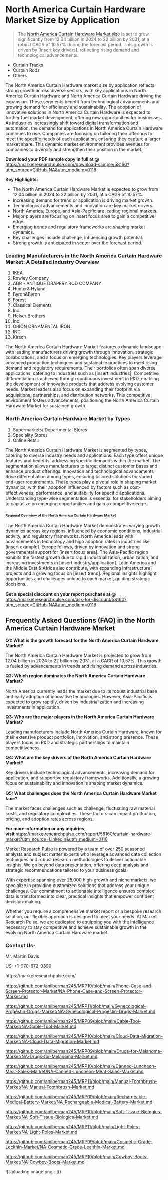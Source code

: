 <h1>North America Curtain Hardware Market&nbsp;Size by Application</h1><blockquote><p>The <a href="https://marketresearchpulse.com/download-sample/58160?utm_source=GitHub-NA&amp;utm_medium=0116">North America Curtain Hardware Market size</a> is set to grow significantly from 12.04 billion in 2024 to 22 billion by 2031, at a robust CAGR of 10.57% during the forecast period. This growth is driven by [insert key drivers], reflecting rising demand and technological advancements.</p></blockquote><ul><li>Curtain Tracks<li> Curtain Rods<li> Others</li></ul><p>The North America Curtain Hardware market size by application reflects strong growth across diverse sectors, with key applications in North America Curtain Hardware and North America Curtain Hardware driving the expansion. These segments benefit from technological advancements and growing demand for efficiency and sustainability. The adoption of innovative solutions in North America Curtain Hardware is expected to further fuel market development, offering new opportunities for businesses. As industries increasingly shift toward digital transformation and automation, the demand for applications in North America Curtain Hardware continues to rise. Companies are focusing on tailoring their offerings to meet the specific needs of each application, ensuring they capture a larger market share. This dynamic market environment provides avenues for companies to diversify and strengthen their position in the market.</p><p><strong>Download your PDF sample copy in full at @ </strong><a href="https://marketresearchpulse.com/download-sample/58160?utm_source=GitHub-NA&amp;utm_medium=0116">https://marketresearchpulse.com/download-sample/58160?utm_source=GitHub-NA&amp;utm_medium=0116</a></p><p><strong>Key Highlights: </strong></p><ul><li>The North America Curtain Hardware Market is expected to grow from 12.04 billion in 2024 to 22 billion by 2031, at a CAGR of 10.57%.</li><li>Increasing demand for trend or application is driving market growth.</li><li>Technological advancements and innovation are key market drivers.</li><li>North America, Europe, and Asia-Pacific are leading regional markets.</li><li>Major players are focusing on insert focus area to gain a competitive edge.</li><li>Emerging trends and regulatory frameworks are shaping market dynamics.</li><li>Key challenges include challenge, influencing growth potential.</li><li>Strong growth is anticipated in sector over the forecast period.</li></ul><h3>Leading Manufacturers in the North America Curtain Hardware Market: A Detailed Industry Overview</h3><ol><li>IKEA</li><li>Rowley Company</li><li>ADR - ANTIQUE DRAPERY ROD COMPANY</li><li>Hunter& Hyland</li><li>Byron&Byron</li><li>Forest</li><li>Classical Elements</li><li>Inc.</li><li>Helser Brothers</li><li>Inc.</li><li>ORION ORNAMENTAL IRON</li><li>INC</li><li>Kirsch</li></ol><div class="flex max-w-full flex-col flex-grow"><div class="min-h-8 text-message flex w-full flex-col items-end gap-2 whitespace-normal break-words [.text-message+&amp;]:mt-5" dir="auto" data-message-author-role="assistant" data-message-id="fd8432e4-4910-450d-b182-61b7bfb0a01f" data-message-model-slug="gpt-4o"><div class="flex w-full flex-col gap-1 empty:hidden first:pt-[3px]"><div class="markdown prose w-full break-words dark:prose-invert light"><p>The North America Curtain Hardware Market features a dynamic landscape with leading manufacturers driving growth through innovation, strategic collaborations, and a focus on emerging technologies. Key players leverage advanced production techniques and sustainable practices to meet rising demand and regulatory requirements. Their portfolios often span diverse applications, catering to industries such as [insert industries]. Competitive differentiation is achieved through continuous investment in R&amp;D, enabling the development of innovative products that address evolving customer needs. Market leaders also focus on expanding their footprint via acquisitions, partnerships, and distribution networks. This competitive environment fosters advancements, positioning the North America Curtain Hardware Market for sustained growth.</p></div></div></div></div><h3>North America Curtain Hardware Market by Types</h3><ol><li>Supermarkets/ Departmental Stores<li> Speciality Stores<li> Online Retail</li></ol><div class="flex max-w-full flex-col flex-grow"><div class="min-h-8 text-message flex w-full flex-col items-end gap-2 whitespace-normal break-words [.text-message+&amp;]:mt-5" dir="auto" data-message-author-role="assistant" data-message-id="084470be-0bb7-4664-bddf-5156b4f41249" data-message-model-slug="gpt-4o-mini"><div class="flex w-full flex-col gap-1 empty:hidden first:pt-[3px]"><div class="markdown prose w-full break-words dark:prose-invert light"><p>The North America Curtain Hardware Market is segmented by types, catering to diverse industry needs and applications. Each type offers unique features and benefits, addressing specific demands within the market. The segmentation allows manufacturers to target distinct customer bases and enhance product offerings. Innovation and technological advancements drive differentiation among types, ensuring tailored solutions for varied end-user requirements. These types play a pivotal role in shaping market dynamics, with their adoption influenced by factors such as cost-effectiveness, performance, and suitability for specific applications. Understanding type-wise segmentation is essential for stakeholders aiming to capitalize on emerging opportunities and gain a competitive edge.</p></div></div></div></div><h3><span style="font-size: 11px;">Regional Overview of the North America Curtain Hardware Market</span></h3><div class="flex max-w-full flex-col flex-grow"><div class="min-h-8 text-message flex w-full flex-col items-end gap-2 whitespace-normal break-words [.text-message+&amp;]:mt-5" dir="auto" data-message-author-role="assistant" data-message-id="e9038762-ce64-4e30-91c9-9bd413514231" data-message-model-slug="gpt-4o-mini"><div class="flex w-full flex-col gap-1 empty:hidden first:pt-[3px]"><div class="markdown prose w-full break-words dark:prose-invert light"><p>The North America Curtain Hardware Market demonstrates varying growth dynamics across key regions, influenced by economic conditions, industrial activity, and regulatory frameworks. North America leads with advancements in technology and high adoption rates in industries like [insert example]. Europe follows, driven by innovation and strong governmental support for [insert focus area]. The Asia-Pacific region exhibits the fastest growth due to rapid industrialization, urbanization, and increasing investments in [insert industry/application]. Latin America and the Middle East &amp; Africa also contribute, with expanding infrastructure projects and a growing focus on [insert trend]. Regional insights highlight opportunities and challenges unique to each market, guiding strategic decisions.</p></div></div></div></div><p><strong>Get a special discount on your report purchase at @ </strong><a href="https://marketresearchpulse.com/ask-for-discount/58160?utm_source=GitHub-NA&amp;utm_medium=0116">https://marketresearchpulse.com/ask-for-discount/58160?utm_source=GitHub-NA&amp;utm_medium=0116</a></p><h2>Frequently Asked Questions (FAQ) in the North America Curtain Hardware Market</h2><p><strong>Q1: What is the growth forecast for the North America Curtain Hardware Market?</strong></p><p>The North America Curtain Hardware Market is projected to grow from 12.04 billion in 2024 to 22 billion by 2031, at a CAGR of 10.57%. This growth is fueled by advancements in trends and rising demand across industries.</p><p><strong>Q2: Which region dominates the North America Curtain Hardware Market?</strong></p><p>North America currently leads the market due to its robust industrial base and early adoption of innovative technologies. However, Asia-Pacific is expected to grow rapidly, driven by industrialization and increasing investments in application.</p><p><strong>Q3: Who are the major players in the North America Curtain Hardware Market?</strong></p><p>Leading manufacturers include North America Curtain Hardware, known for their extensive product portfolios, innovation, and strong presence. These players focus on R&amp;D and strategic partnerships to maintain competitiveness.</p><p><strong>Q4: What are the key drivers of the North America Curtain Hardware Market?</strong></p><p>Key drivers include technological advancements, increasing demand for application, and supportive regulatory frameworks. Additionally, a growing focus on sustainability and innovation is shaping market dynamics.</p><p><strong>Q5: What challenges does the North America Curtain Hardware Market face?</strong></p><p>The market faces challenges such as challenge, fluctuating raw material costs, and regulatory complexities. These factors can impact production, pricing, and adoption rates across regions.</p><p><strong>For more information or any inquiries, visit&nbsp;</strong><a href="https://marketresearchpulse.com/report/58160/curtain-hardware-market?utm_source=Linkedin&utm_medium=0116">https://marketresearchpulse.com/report/58160/curtain-hardware-market?utm_source=Linkedin&utm_medium=0116</a></p><p>Market Research Pulse is powered by a team of over 250 seasoned analysts and subject matter experts who leverage advanced data collection techniques and robust research methodologies to deliver actionable insights. We go beyond data presentation, offering deep analysis and strategic recommendations tailored to your business goals.</p><p>With expertise spanning over 25,000 high-growth and niche markets, we specialize in providing customized solutions that address your unique challenges. Our commitment to actionable intelligence ensures complex data is transformed into clear, practical insights that empower confident decision-making.</p><p>Whether you require a comprehensive market report or a bespoke research solution, our flexible approach is designed to meet your needs. At Market Research Pulse, we are dedicated to equipping you with the intelligence necessary to stay competitive and achieve sustainable growth in the evolving North America Curtain Hardware market.</p><h3><strong>Contact Us-</strong></h3><p>Mr. Martin Davis</p><p>US: +1-970-672-0390</p><p>https://marketresearchpulse.com/</p><p><a href="https://github.com/anilberman245/MRP10/blob/main/Phone-Case-and-Screen-Protector-Market/NA-Phone-Case-and-Screen-Protector-Market.md">https://github.com/anilberman245/MRP10/blob/main/Phone-Case-and-Screen-Protector-Market/NA-Phone-Case-and-Screen-Protector-Market.md</a></p><p><a href="https://github.com/anilberman245/MRP11/blob/main/Gynecological-Progestin-Drugs-Market/NA-Gynecological-Progestin-Drugs-Market.md">https://github.com/anilberman245/MRP11/blob/main/Gynecological-Progestin-Drugs-Market/NA-Gynecological-Progestin-Drugs-Market.md</a></p><p><a href="https://github.com/anilberman245/MRP09/blob/main/Cable-Tool-Market/NA-Cable-Tool-Market.md">https://github.com/anilberman245/MRP09/blob/main/Cable-Tool-Market/NA-Cable-Tool-Market.md</a></p><p><a href="https://github.com/anilberman245/MRP10/blob/main/Cloud-Data-Migration-Market/NA-Cloud-Data-Migration-Market.md">https://github.com/anilberman245/MRP10/blob/main/Cloud-Data-Migration-Market/NA-Cloud-Data-Migration-Market.md</a></p><p><a href="https://github.com/anilberman245/MRP09/blob/main/Drugs-for-Melanoma-Market/NA-Drugs-for-Melanoma-Market.md">https://github.com/anilberman245/MRP09/blob/main/Drugs-for-Melanoma-Market/NA-Drugs-for-Melanoma-Market.md</a></p><p><a href="https://github.com/anilberman245/MRP10/blob/main/Canned-Luncheon-Meat-Sales-Market/NA-Canned-Luncheon-Meat-Sales-Market.md">https://github.com/anilberman245/MRP10/blob/main/Canned-Luncheon-Meat-Sales-Market/NA-Canned-Luncheon-Meat-Sales-Market.md</a></p><p><a href="https://github.com/anilberman245/MRP11/blob/main/Manual-Toothbrush-Market/NA-Manual-Toothbrush-Market.md">https://github.com/anilberman245/MRP11/blob/main/Manual-Toothbrush-Market/NA-Manual-Toothbrush-Market.md</a></p><p><a href="https://github.com/anilberman245/MRP09/blob/main/Rechargeable-Medical-Battery-Market/NA-Rechargeable-Medical-Battery-Market.md">https://github.com/anilberman245/MRP09/blob/main/Rechargeable-Medical-Battery-Market/NA-Rechargeable-Medical-Battery-Market.md</a></p><p><a href="https://github.com/anilberman245/MRP10/blob/main/Soft-Tissue-Biologics-Market/NA-Soft-Tissue-Biologics-Market.md">https://github.com/anilberman245/MRP10/blob/main/Soft-Tissue-Biologics-Market/NA-Soft-Tissue-Biologics-Market.md</a></p><p><a href="https://github.com/anilberman245/MRP11/blob/main/Light-Poles-Market/NA-Light-Poles-Market.md">https://github.com/anilberman245/MRP11/blob/main/Light-Poles-Market/NA-Light-Poles-Market.md</a></p><p><a href="https://github.com/anilberman245/MRP09/blob/main/Cosmetic-Grade-Lecithin-Market/NA-Cosmetic-Grade-Lecithin-Market.md">https://github.com/anilberman245/MRP09/blob/main/Cosmetic-Grade-Lecithin-Market/NA-Cosmetic-Grade-Lecithin-Market.md</a></p><p><a href="https://github.com/anilberman245/MRP10/blob/main/Cowboy-Boots-Market/NA-Cowboy-Boots-Market.md">https://github.com/anilberman245/MRP10/blob/main/Cowboy-Boots-Market/NA-Cowboy-Boots-Market.md</a></p>
![Uploading image.png…]()
